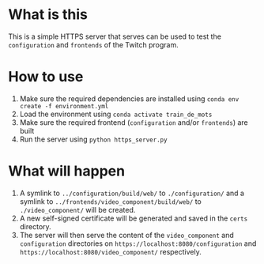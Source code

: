 # What is this
This is a simple HTTPS server that serves can be used to test the `configuration` and `frontends` of the Twitch program.

# How to use
1. Make sure the required dependencies are installed using `conda env create -f environment.yml`
2. Load the environment using `conda activate train_de_mots`
3. Make sure the required frontend (`configuration` and/or `frontends`) are built
4. Run the server using `python https_server.py`

# What will happen
1. A symlink to `../configuration/build/web/` to `./configuration/` and a symlink to `../frontends/video_component/build/web/` to `./video_component/` will be created. 
2. A new self-signed certificate will be generated and saved in the `certs` directory.
3. The server will then serve the content of the `video_component` and `configuration` directories on `https://localhost:8080/configuration` and `https://localhost:8080/video_component/` respectively.
